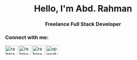 <h1 align="center">Hello, I'm Abd. Rahman</h1>
<h3 align="center">Freelance Full Stack Developer</h3>


<h3 align="left">Connect with me:</h3>
<p align="left">
<a href="https://linkedin.com/in/rahmanpsg" target="blank"><img align="center" src="https://raw.githubusercontent.com/rahuldkjain/github-profile-readme-generator/master/src/images/icons/Social/linked-in-alt.svg" alt="rahmanpsg" height="30" width="40" /></a>
<a href="https://fb.com/rahmanpmc" target="blank"><img align="center" src="https://raw.githubusercontent.com/rahuldkjain/github-profile-readme-generator/master/src/images/icons/Social/facebook.svg" alt="rahmanpmc" height="30" width="40" /></a>
<a href="https://instagram.com/rahmanpsg" target="blank"><img align="center" src="https://raw.githubusercontent.com/rahuldkjain/github-profile-readme-generator/master/src/images/icons/Social/instagram.svg" alt="rahmanpsg" height="30" width="40" /></a>
<a href="https://www.upwork.com/freelancers/~0146d020d1f7248e83" target="blank"><img align="center" src="https://www.vectorlogo.zone/logos/upwork/upwork-icon.svg" alt="upwork" height="30" width="40" /></a>
</p>

